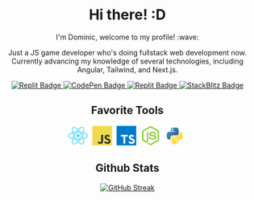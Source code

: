 <div align="center">

# Hi there! :D

<p>I'm Dominic, welcome to my profile! :wave:
 
Just a JS game developer who's doing fullstack web development now.<br>
Currently advancing my knowledge of several technologies, including Angular, Tailwind, and Next.js.</p>


<div id="badges">
  <a href="https://www.replit.com/@jD2R">
    <img src="https://img.shields.io/badge/Replit-orange?style=for-the-badge&logo=replit&logoColor=white" alt="Replit Badge"/>
  </a>
  <a href="https://codepen.io/jD2R">
    <img src="https://img.shields.io/badge/CodePen-yellow?style=for-the-badge&logo=codepen&logoColor=white" alt="CodePen Badge"/>
  </a>
  <a href="https://www.khanacademy.org/profile/jD2R">
    <img src="https://img.shields.io/badge/Khan Academy-green?style=for-the-badge&logo=khanacademy&logoColor=white" alt="Replit Badge"/>
  </a>
  <a href="https://stackblitz.com/@jD2R">
    <img src="https://img.shields.io/badge/StackBlitz-blue?style=for-the-badge&logo=stackblitz&logoColor=white" alt="StackBlitz Badge"/>
  </a>
</div>


## Favorite Tools
<img src="https://github.com/devicons/devicon/blob/master/icons/react/react-original.svg" title="React" alt="React" width="40" height="40"/>&nbsp;
<img src="https://github.com/devicons/devicon/blob/master/icons/javascript/javascript-original.svg" title="JavaScript" alt="JavaScript" width="40" height="40"/>&nbsp;
<img src="https://github.com/devicons/devicon/blob/master/icons/typescript/typescript-original.svg" title="TypeScript" alt="TypeScript" width="40" height="40"/>&nbsp;
<img src="https://github.com/devicons/devicon/blob/master/icons/nodejs/nodejs-plain.svg" title="NodeJS" alt="NodeJS" width="40" height="40"/>&nbsp;
<img src="https://github.com/devicons/devicon/blob/master/icons/python/python-original.svg" title="Python" alt="Python" width="40" height="40"/>&nbsp;

## Github Stats
[![GitHub Streak](http://github-readme-streak-stats.herokuapp.com?user=jD2R&theme=dark&border_radius=12)](https://git.io/streak-stats)
 
</div>
